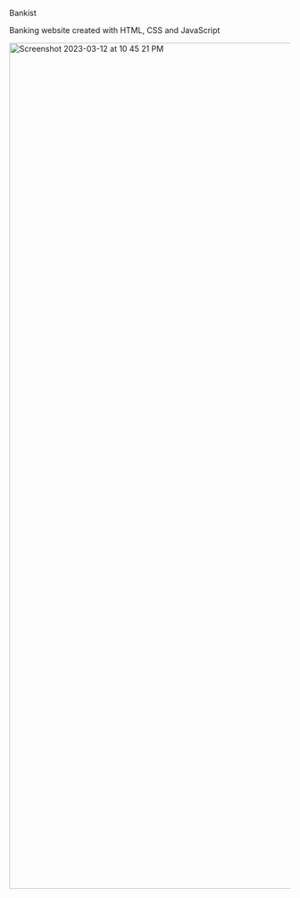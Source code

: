 Bankist

Banking website created with HTML, CSS and JavaScript

<img width="1512" alt="Screenshot 2023-03-12 at 10 45 21 PM" src="https://user-images.githubusercontent.com/83601745/224597137-6d30b800-4d0b-48f8-8e4d-0a19834e014b.png">

